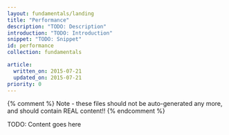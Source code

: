 ```yaml
---
layout: fundamentals/landing
title: "Performance"
description: "TODO: Description"
introduction: "TODO: Introduction"
snippet: "TODO: Snippet"
id: performance
collection: fundamentals

article:
  written_on: 2015-07-21
  updated_on: 2015-07-21
priority: 0
---
```


{% comment %}
Note - these files should not be auto-generated any more, and should contain
REAL content!!
{% endcomment %}

TODO: Content goes here


